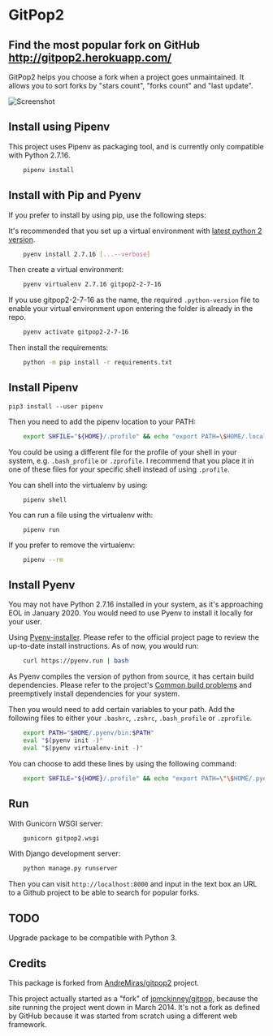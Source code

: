 GitPop2
=================

Find the most popular fork on GitHub <http://gitpop2.herokuapp.com/>
--------------

GitPop2 helps you choose a fork when a project goes unmaintained. It allows you to sort forks by "stars count", "forks count" and "last update".

![Screenshot](https://raw.github.com/AndreMiras/gitpop2/master/docs/screenshot.png)


## Install using Pipenv

This project uses Pipenv as packaging tool, and is currently only compatible with Python 2.7.16. 

```sh
    pipenv install
```

## Install with Pip and Pyenv

If you prefer to install by using pip, use the following steps:

It's recommended that you set up a virtual environment with [latest python 2 version](https://www.python.org/downloads/).

```sh
    pyenv install 2.7.16 [...--verbose]
```

Then create a virtual environment:

```sh
    pyenv virtualenv 2.7.16 gitpop2-2-7-16
```

If you use gitpop2-2-7-16 as the name, the required `.python-version` file to enable your virtual environment upon entering the folder is already in the repo.

```sh
    pyenv activate gitpop2-2-7-16
```

Then install the requirements:

```sh
    python -m pip install -r requirements.txt
```

## Install Pipenv

```
pip3 install --user pipenv
```

Then you need to add the pipenv location to your PATH:

```sh
    export SHFILE="${HOME}/.profile" && echo "export PATH=\$HOME/.local/bin:\$PATH" >> ${SHFILE} && source ${SHFILE} && unset SHFILE
```

You could be using a different file for the profile of your shell in your system, e.g. `.bash_profile` or `.zprofile`. I recommend that you place it in one of these files for your specific shell instead of using `.profile`.

You can shell into the virtualenv by using:

```
    pipenv shell
```

You can run a file using the virtualenv with:

```
    pipenv run
```

If you prefer to remove the virtualenv:

```sh
    pipenv --rm
```


## Install Pyenv

You may not have Python 2.7.16 installed in your system, as it's approaching EOL in January 2020. You would need to use Pyenv to install it locally for your user.

Using [Pyenv-installer](https://github.com/pyenv/pyenv-installer). Please refer to the official project page to review the up-to-date install instructions. As of now, you would run:

```sh
    curl https://pyenv.run | bash
```

As Pyenv compiles the version of python from source, it has certain build dependencies. Please refer to the project's [Common build problems](https://github.com/pyenv/pyenv/wiki/common-build-problems) and preemptively install dependencies for your system.

Then you would need to add certain variables to your path. Add the following files to either your `.bashrc`, `.zshrc`, `.bash_profile` or `.zprofile`.

```sh
    export PATH="$HOME/.pyenv/bin:$PATH"
    eval "$(pyenv init -)"
    eval "$(pyenv virtualenv-init -)"
```

You can choose to add these lines by using the following command:

```sh
    export SHFILE="${HOME}/.profile" && echo "export PATH=\"\$HOME/.pyenv/bin:\$PATH\"" >> ${SHFILE} && echo "eval \"\$(pyenv init -)\"" >> ${SHFILE} && echo "eval \"\$(pyenv virtualenv-init -)\"" >> ${SHFILE} && source ${SHFILE} && unset SHFILE
```

## Run

With Gunicorn WSGI server:

```sh
    gunicorn gitpop2.wsgi
```

With Django development server:

```sh
    python manage.py runserver
```

Then you can visit `http://localhost:8000` and input in the text box an URL to a Github project to be able to search for popular forks.


## TODO

Upgrade package to be compatible with Python 3.


## Credits

This package is forked from [AndreMiras/gitpop2](https://github.com/AndreMiras/gitpop2) project.

This project actually started as a "fork" of [jpmckinney/gitpop](https://github.com/jpmckinney/gitpop), because the site running the project went down in March 2014.
It's not a fork as defined by GitHub because it was started from scratch using a different web framework.
